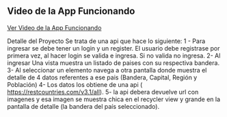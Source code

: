 ## Video de la App Funcionando

[Ver Video de la App Funcionando](https://github.com/JorgeHSierra/Parcial2apps2/issues/1#issue-2686892898)

Detalle del Proyecto
Se trata de una api que hace lo siguiente:
1 - Para ingresar se debe tener un login y un register.  El usuario debe registrase por primera vez, al hacer login se valida e ingresa. Si no valida no ingresa. 
2- Al ingresar Una vista muestra un listado de paises con su respectiva bandera.
3- Al seleccionar un elemento navega a  otra pantalla donde muestra el detalle de 4 datos referentes a ese pais (Bandera, Capital, Región y Población)
4- Los datos los obtiene de una api ( https://restcountries.com/v3.1/all).
5- la  api debera devuelve url con imagenes y esa imagen se muestra chica en el recycler view y grande en la pantalla de detalle (la bandera del país seleccionado). 
